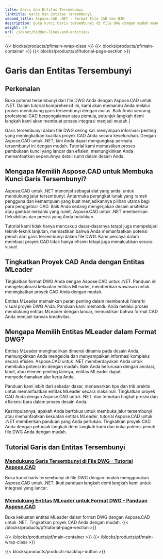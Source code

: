 ```yaml
---
title: Garis dan Entitas Tersembunyi
linktitle: Garis dan Entitas Tersembunyi
second_title: Aspose.CAD .NET - Format File CAD dan BIM
description: Buka kunci baris tersembunyi di file DWG dengan mudah menggunakan Aspose.CAD untuk .NET. Tingkatkan proyek CAD Anda dengan panduan langkah demi langkah kami.
weight: 29
url: /id/net/hidden-lines-and-entities/
---
```


{{< blocks/products/pf/main-wrap-class >}}
{{< blocks/products/pf/main-container >}}
{{< blocks/products/pf/tutorial-page-section >}}

# Garis dan Entitas Tersembunyi



## Perkenalan

 Buka potensi tersembunyi dari file DWG Anda dengan Aspose.CAD untuk .NET. Dalam tutorial komprehensif ini, kami akan memandu Anda melalui proses mendukung garis tersembunyi dengan mulus. Baik Anda seorang profesional CAD berpengalaman atau pemula, petunjuk langkah demi langkah kami akan membuat proses integrasi menjadi mudah.|

Garis tersembunyi dalam file DWG sering kali menyimpan informasi penting yang meningkatkan kualitas proyek CAD Anda secara keseluruhan. Dengan Aspose.CAD untuk .NET, kini Anda dapat mengungkap permata tersembunyi ini dengan mudah. Tutorial kami memastikan proses pembukaan kunci yang lancar dan efisien, memungkinkan Anda memanfaatkan sepenuhnya detail rumit dalam desain Anda.

## Mengapa Memilih Aspose.CAD untuk Membuka Kunci Garis Tersembunyi?

Aspose.CAD untuk .NET menonjol sebagai alat yang andal untuk mendukung jalur tersembunyi. Antarmuka perangkat lunak yang ramah pengguna dan kemampuan yang kuat menjadikannya pilihan utama bagi para penggemar CAD. Baik Anda sedang mengerjakan desain arsitektur atau gambar mekanis yang rumit, Aspose.CAD untuk .NET memberikan fleksibilitas dan presisi yang Anda butuhkan.

Tutorial kami tidak hanya mencakup dasar-dasarnya tetapi juga mempelajari teknik-teknik lanjutan, memastikan bahwa Anda memanfaatkan potensi penuh dari garis tersembunyi dalam file DWG. Kami percaya dalam membuat proyek CAD tidak hanya efisien tetapi juga menakjubkan secara visual.

## Tingkatkan Proyek CAD Anda dengan Entitas MLeader
Tingkatkan format DWG Anda dengan Aspose.CAD untuk .NET. Panduan ini mengeksplorasi kekuatan entitas MLeader, memberikan wawasan untuk meningkatkan proyek CAD Anda dengan mudah.


Entitas MLeader memainkan peran penting dalam membentuk hierarki visual proyek DWG Anda. Panduan kami memandu Anda melalui proses mendukung entitas MLeader dengan lancar, memastikan bahwa format CAD Anda menjadi kanvas kreativitas.

## Mengapa Memilih Entitas MLeader dalam Format DWG?

Entitas MLeader menghadirkan dimensi dinamis pada desain Anda, memungkinkan Anda mengelola dan menyampaikan informasi kompleks secara efisien. Aspose.CAD untuk .NET memberdayakan Anda untuk membuka potensi ini dengan mudah. Baik Anda berurusan dengan anotasi, label, atau elemen penting lainnya, entitas MLeader dapat menyederhanakan alur kerja Anda.

Panduan kami lebih dari sekadar dasar, menawarkan tips dan trik praktis untuk memanfaatkan entitas MLeader secara maksimal. Tingkatkan proyek CAD Anda dengan Aspose.CAD untuk .NET, dan temukan tingkat presisi dan efisiensi baru dalam proses desain Anda.

Kesimpulannya, apakah Anda berfokus untuk membuka jalur tersembunyi atau memanfaatkan kekuatan entitas MLeader, tutorial Aspose.CAD untuk .NET memberikan panduan yang Anda perlukan. Tingkatkan proyek CAD Anda dengan petunjuk langkah demi langkah kami dan buka potensi penuh file DWG Anda dengan mudah.
## Tutorial Garis dan Entitas Tersembunyi
### [Mendukung Garis Tersembunyi di File DWG - Tutorial Aspose.CAD](./supporting-hidden-lines-in-dwg/)
Buka kunci baris tersembunyi di file DWG dengan mudah menggunakan Aspose.CAD untuk .NET. Ikuti panduan langkah demi langkah kami untuk integrasi yang lancar.
### [Mendukung Entitas MLeader untuk Format DWG - Panduan Aspose.CAD](./supporting-mleader-entity-for-dwg-format/)
Buka kekuatan entitas MLeader dalam format DWG dengan Aspose.CAD untuk .NET. Tingkatkan proyek CAD Anda dengan mudah.
{{< /blocks/products/pf/tutorial-page-section >}}

{{< /blocks/products/pf/main-container >}}
{{< /blocks/products/pf/main-wrap-class >}}

{{< blocks/products/products-backtop-button >}}
